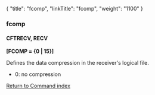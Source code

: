 {
    "title": "fcomp",
    "linkTitle": "fcomp",
    "weight": "1100"
}<span id="fcomp"></span>

### fcomp

#### CFTRECV, RECV

****[FCOMP = {0 &#124; 15}]****

Defines the data compression in the receiver's logical file.

- 0: no compression

[Return to Command index](../../)
